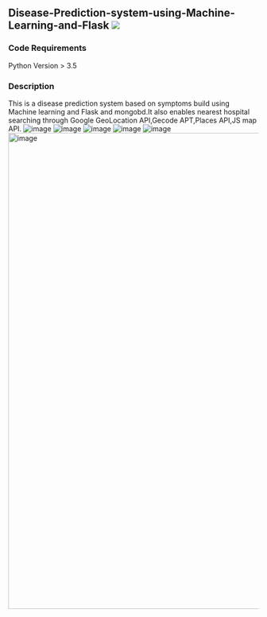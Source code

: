 ## Disease-Prediction-system-using-Machine-Learning-and-Flask [![](https://img.shields.io/github/license/sourcerer-io/hall-of-fame.svg?colorB=ff0000)](https://github.com/yaswanthpalaghat/Disease-Prediction-system-using-Machine-Learning-and-Flask/blob/master/LICENSE)  
### Code Requirements
Python Version > 3.5

### Description
This is a disease prediction system based on symptoms build using Machine learning and Flask and mongobd.It also enables nearest hospital searching through Google GeoLocation API,Gecode APT,Places API,JS map API.
![image](https://user-images.githubusercontent.com/64357406/179906735-578cab2e-2edf-49f1-ae62-640f5af79149.png)
![image](https://user-images.githubusercontent.com/64357406/179906752-8de494af-fae7-4abe-be38-3d7c45a8c5f6.png)
![image](https://user-images.githubusercontent.com/64357406/179906788-39937dd1-78f4-4849-b087-ca7f54e774df.png)
![image](https://user-images.githubusercontent.com/64357406/179906836-5cab81d8-bc4f-456c-856d-7fd0af084b82.png)
![image](https://user-images.githubusercontent.com/64357406/179906803-fca05efa-c782-4eb7-b6ea-c8e16177a364.png)
<img width="958" alt="image" src="https://user-images.githubusercontent.com/64357406/179907108-54c674e2-9670-4c70-827f-65520092af39.png">



```

